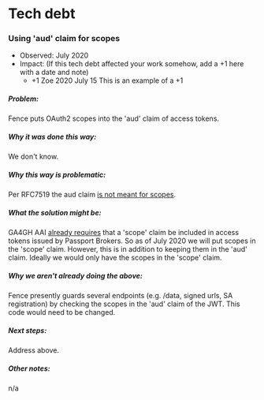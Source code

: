 #  Tech debt

### Using 'aud' claim for scopes
- Observed: July 2020
- Impact: (If this tech debt affected your work somehow, add a +1 here with a date and note)
  - +1 Zoe 2020 July 15 This is an example of a +1
##### Problem:
Fence puts OAuth2 scopes into the 'aud' claim of access tokens.
##### Why it was done this way:
We don't know.
##### Why this way is problematic:
Per RFC7519 the aud claim [is not meant for scopes](https://tools.ietf.org/html/rfc7519#section-4.1.3).
##### What the solution might be:
GA4GH AAI [already requires](https://github.com/ga4gh/data-security/blob/master/AAI/AAIConnectProfile.md#access_token-issued-by-broker) that a 'scope' claim be included in access tokens issued by Passport Brokers. So as of July 2020 we will put scopes in the 'scope' claim. However, this is in addition to keeping them in the 'aud' claim. Ideally we would only have the scopes in the 'scope' claim.
##### Why we aren't already doing the above:
Fence presently guards several endpoints (e.g. /data, signed urls, SA registration) by checking the scopes in the 'aud' claim of the JWT. This code would need to be changed.
##### Next steps:
Address above.
##### Other notes:
n/a
